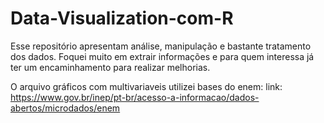 # Data-Visualization-com-R
Esse repositório apresentam análise, manipulação e bastante tratamento dos dados. Foquei muito em extrair informações e para quem interessa já ter um encaminhamento para realizar melhorias.

O arquivo gráficos com multivariaveis utilizei bases do enem:
link: https://www.gov.br/inep/pt-br/acesso-a-informacao/dados-abertos/microdados/enem
